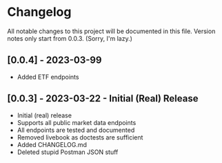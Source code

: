 # Changelog

All notable changes to this project will be documented in this file. Version notes only start from 0.0.3. (Sorry, I'm lazy.)

## [0.0.4] - 2023-03-99
* Added ETF endpoints

## [0.0.3] - 2023-03-22 - Initial (Real) Release

* Initial (real) release
* Supports all public market data endpoints
* All endpoints are tested and documented
* Removed livebook as doctests are sufficient
* Added CHANGELOG.md
* Deleted stupid Postman JSON stuff